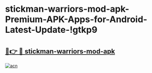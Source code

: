 # stickman-warriors-mod-apk-Premium-APK-Apps-for-Android-Latest-Update-!gtkp9

# <h2><a href="https://9k9hc7.esa.edu.pl?title=stickman-warriors-mod-apk&ref=gtkp9">🔗👉 🔴 stickman-warriors-mod-apk</a></h2>

[![acn](https://github.com/user-attachments/assets/0f9c940e-d8b0-45ae-aac7-cd30a18b3e1c)](https://9k9hc7.esa.edu.pl?title=stickman-warriors-mod-apk&ref=gtkp9)


